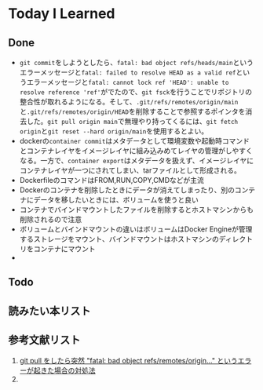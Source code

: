 # Today I Learned

## Done
- `git commit`をしようとしたら、`fatal: bad object refs/heads/main`というエラーメッセージと`fatal: failed to resolve HEAD as a valid ref`というエラーメッセージと`fatal: cannot lock ref 'HEAD': unable to resolve reference 'ref'`がでたので、`git fsck`を行うことでリポジトリの整合性が取れるようになる。そして、`.git/refs/remotes/origin/main`と`.git/refs/remotes/origin/HEAD`を削除することで参照するポインタを消去した。`git pull origin main`で無理やり持ってくるには、`git fetch origin`と`git reset --hard origin/main`を使用するとよい。
- dockerの`container commit`はメタデータとして環境変数や起動時コマンドとコンテナレイヤをイメージレイヤに組み込みめてレイヤの管理がしやすくなる。一方で、`container export`はメタデータを扱えず、イメージレイヤにコンテナレイヤが一つにされてしまい、tarファイルとして形成される。
- DockerfileのコマンドはFROM,RUN,COPY,CMDなどが主流
- Dockerのコンテナを削除したときにデータが消えてしまったり、別のコンテナにデータを移したいときには、ボリュームを使うと良い
- コンテナでバインドマウントしたファイルを削除するとホストマシンからも削除されるので注意
- ボリュームとバインドマウントの違いはボリュームはDocker Engineが管理するストレージをマウント、バインドマウントはホストマシンのディレクトリをコンテナにマウント
- 

## Todo

## 読みたい本リスト

## 参考文献リスト
1. [git pull をしたら突然 "fatal: bad object refs/remotes/origin..." というエラーが起きた場合の対処法](https://obel.hatenablog.jp/entry/20220803/1659461400)
2. 